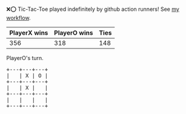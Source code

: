 :x::o: Tic-Tac-Toe played indefinitely by github action runners! See [my workflow](.github/workflows/play.yaml).

|PlayerX wins|PlayerO wins|Ties|
|-|-|-|
|356|318|148|

PlayerO's turn.

<pre>
+---+---+---+
|   | X | O |
+---+---+---+
|   | X |   |
+---+---+---+
|   |   |   |
+---+---+---+
</pre>